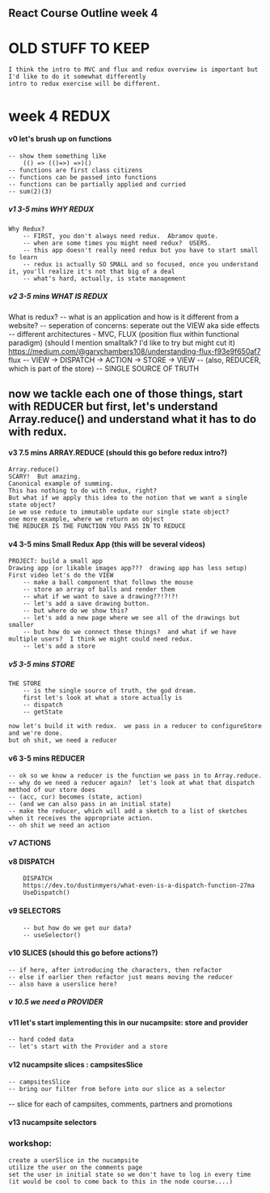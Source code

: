 ## React Course Outline week 4

# OLD STUFF TO KEEP

    I think the intro to MVC and flux and redux overview is important but I'd like to do it somewhat differently
    intro to redux exercise will be different.

# week 4 REDUX

#### v0 let's brush up on functions

    -- show them something like
        (() => (()=>) =>)()
    -- functions are first class citizens
    -- functions can be passed into functions
    -- functions can be partially applied and curried
    -- sum(2)(3)

##### v1 3-5 mins WHY REDUX

    Why Redux?
        -- FIRST, you don't always need redux.  Abramov quote.
        -- when are some times you might need redux?  USERS.
        -- this app doesn't really need redux but you have to start small to learn
        -- redux is actually SO SMALL and so focused, once you understand it, you'll realize it's not that big of a deal
        -- what's hard, actually, is state management

##### v2 3-5 mins WHAT IS REDUX

What is redux?
-- what is an application and how is it different from a website?
-- seperation of concerns: seperate out the VIEW aka side effects
-- different architectures - MVC, FLUX (position flux within functional paradigm)
(should I mention smalltalk? I'd like to try but might cut it)
https://medium.com/@garychambers108/understanding-flux-f93e9f650af7
flux
-- VIEW -> DISPATCH -> ACTION -> STORE -> VIEW
-- (also, REDUCER, which is part of the store)
-- SINGLE SOURCE OF TRUTH

## now we tackle each one of those things, start with REDUCER but first, let's understand Array.reduce() and understand what it has to do with redux.

#### v3 7.5 mins ARRAY.REDUCE (should this go before redux intro?)

    Array.reduce()
    SCARY!  But amazing.
    Canonical example of summing.
    This has nothing to do with redux, right?
    But what if we apply this idea to the notion that we want a single state object?
    ie we use reduce to immutable update our single state object?
    one more example, where we return an object
    THE REDUCER IS THE FUNCTION YOU PASS IN TO REDUCE

#### v4 3-5 mins Small Redux App (this will be several videos)

    PROJECT: build a small app
    Drawing app (or likable images app???  drawing app has less setup)
    First video let's do the VIEW
        -- make a ball component that follows the mouse
        -- store an array of balls and render them
        -- what if we want to save a drawing??!?!?!
        -- let's add a save drawing button.
        -- but where do we show this?
        -- let's add a new page where we see all of the drawings but smaller
        -- but how do we connect these things?  and what if we have multiple users?  I think we might could need redux.
        -- let's add a store

##### v5 3-5 mins STORE

    THE STORE
        -- is the single source of truth, the god dream.
        first let's look at what a store actually is
        -- dispatch
        -- getState

    now let's build it with redux.  we pass in a reducer to configureStore and we're done.
    but oh shit, we need a reducer

#### v6 3-5 mins REDUCER

    -- ok so we know a reducer is the function we pass in to Array.reduce.
    -- why do we need a reducer again?  let's look at what that dispatch method of our store does
    -- (acc, cur) becomes (state, action)
    -- (and we can also pass in an initial state)
    -- make the reducer, which will add a sketch to a list of sketches when it receives the appropriate action.
    -- oh shit we need an action

#### v7 ACTIONS

#### v8 DISPATCH

        DISPATCH
        https://dev.to/dustinmyers/what-even-is-a-dispatch-function-27ma
        UseDispatch()

#### v9 SELECTORS

        -- but how do we get our data?
        -- useSelector()

#### v10 SLICES (should this go before actions?)

    -- if here, after introducing the characters, then refactor
    -- else if earlier then refactor just means moving the reducer
    -- also have a userslice here?

##### v 10.5 we need a PROVIDER

#### v11 let's start implementing this in our nucampsite: store and provider

    -- hard coded data
    -- let's start with the Provider and a store

#### v12 nucampsite slices : campsitesSlice

    -- campsitesSlice
    -- bring our filter from before into our slice as a selector




-- slice for each of campsites, comments, partners and promotions

#### v13 nucampsite selectors

### workshop:

    create a userSlice in the nucampsite
    utilize the user on the comments page
    set the user in initial state so we don't have to log in every time
    (it would be cool to come back to this in the node course....)
